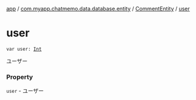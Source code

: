 [app](../../index.md) / [com.myapp.chatmemo.data.database.entity](../index.md) / [CommentEntity](index.md) / [user](./user.md)

# user

`var user: `[`Int`](https://kotlinlang.org/api/latest/jvm/stdlib/kotlin/-int/index.html)

ユーザー

### Property

`user` - ユーザー